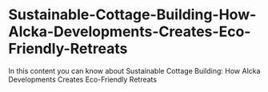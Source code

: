 # Sustainable-Cottage-Building-How-Alcka-Developments-Creates-Eco-Friendly-Retreats
In this content you can know about Sustainable Cottage Building: How Alcka Developments Creates Eco-Friendly Retreats
